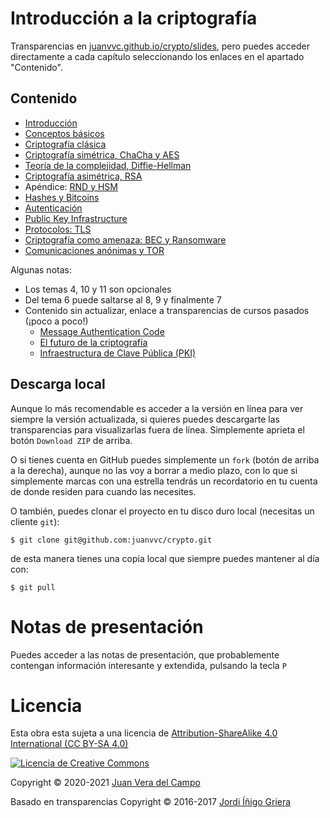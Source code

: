 # Introducción a la criptografía

Transparencias en [juanvvc.github.io/crypto/slides](https://juanvvc.github.io/crypto/slides/index.html), pero puedes acceder directamente a cada capítulo seleccionando los enlaces en el apartado "Contenido".

## Contenido

- [Introducción](https://juanvvc.github.io/crypto/slides/index.html)
- [Conceptos básicos](https://juanvvc.github.io/crypto/slides/01-conceptos-basicos.html)
- [Criptografía clásica](https://juanvvc.github.io/crypto/slides/02-historia.html)
- [Criptografía simétrica, ChaCha y AES](https://juanvvc.github.io/crypto/slides/03-simetrica.html)
- [Teoría de la complejidad, Diffie-Hellman](https://juanvvc.github.io/crypto/slides/04-complejidad.html)
- [Criptografía asimétrica, RSA](https://juanvvc.github.io/crypto/slides/05-asimetrica.html)
- Apéndice: [RND y HSM](https://juanvvc.github.io/crypto/slides/A2-rnd.html) 
- [Hashes y Bitcoins](https://juanvvc.github.io/crypto/slides/06-hashes.html)
- [Autenticación](https://juanvvc.github.io/crypto/slides/07-autenticacion.html)
- [Public Key Infrastructure](https://juanvvc.github.io/crypto/slides/08-pki.html)
- [Protocolos: TLS](https://juanvvc.github.io/crypto/slides/09-protocolos.html)
- [Criptografía como amenaza: BEC y Ransomware](https://juanvvc.github.io/crypto/slides/10-amenazas.html)
- [Comunicaciones anónimas y TOR](https://juanvvc.github.io/crypto/slides/11-anonimato.html)

Algunas notas:

- Los temas 4, 10 y 11 son opcionales
- Del tema 6 puede saltarse al 8, 9 y finalmente 7
- Contenido sin actualizar, enlace a transparencias de cursos pasados (¡poco a poco!)
    - [Message Authentication Code](https://jig.github.io/crypto/es/ecbc-mac.html)
    - [El futuro de la criptografía](http://jig.github.io/crypto/es/threats.html)
    - [Infraestructura de Clave Pública (PKI)](http://jig.github.io/crypto/es/pki.html)

## Descarga local

Aunque lo más recomendable es acceder a la versión en línea para ver siempre la versión actualizada, si quieres puedes descargarte las transparencias para visualizarlas fuera de línea. Simplemente aprieta el botón `Download ZIP` de arriba.

O si tienes cuenta en GitHub puedes simplemente un `fork` (botón de arriba a la derecha), aunque no las voy a borrar a medio plazo, con lo que si simplemente marcas con una estrella tendrás un recordatorio en tu cuenta de donde residen para cuando las necesites.

O también, puedes clonar el proyecto en tu disco duro local (necesitas un cliente `git`):

```
$ git clone git@github.com:juanvvc/crypto.git
```

de esta manera tienes una copia local que siempre puedes mantener al día con:

```
$ git pull
```            

# Notas de presentación

Puedes acceder a las notas de presentación, que probablemente contengan información interesante y extendida, pulsando la tecla `P`

# Licencia

Esta obra esta sujeta a una licencia de [Attribution-ShareAlike 4.0 International (CC BY-SA 4.0) ](https://creativecommons.org/licenses/by-sa/4.0/)

[![Licencia de Creative Commons](https://licensebuttons.net/l/by-sa/3.0/88x31.png)](https://creativecommons.org/licenses/by-sa/4.0/)

Copyright © 2020-2021 [Juan Vera del Campo](https://github.com/juanvvc)

Basado en transparencias Copyright © 2016-2017 [Jordi Íñigo Griera](https://github.com/jig/crypto)

